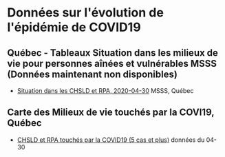 # Données sur l'évolution de l'épidémie de COVID19

## Québec - Tableaux Situation dans les milieux de vie pour personnes aînées et vulnérables MSSS (Données maintenant non disponibles)

- [Situation dans les CHSLD et RPA, 2020-04-30](Qc/Tableau-milieux-de-vie-COVID-19-2020-04-30.pdf) MSSS, Québec

## Carte des Milieux de vie touchés par la COVI19, Québec

- [CHSLD et RPA touchés par la COVID19 (5 cas et plus)](http://umap.openstreetmap.fr/fr/map/liste-des-chsld-et-rpa-touches-par-le-covid-19-ser_445831#10/45.5244/-73.7189) données du 04-30
